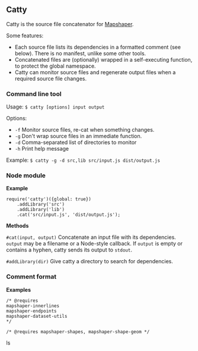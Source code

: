 ## Catty ##

Catty is the source file concatenator for [Mapshaper](https://github.com/mbloch/mapshaper).

Some features:

* Each source file lists its dependencies in a formatted comment (see below). There is no manifest, unlike some other tools.
* Concatenated files are (optionally) wrapped in a self-executing function, to protect the global namespace.
* Catty can monitor source files and regenerate output files when a required source file changes.

### Command line tool ###

Usage: `$ catty [options] input output`

Options:
- `-f` Monitor source files, re-cat when something changes.
- `-g` Don't wrap source files in an immediate function.
- `-d` Comma-separated list of directories to monitor
- `-h` Print help message

Example: `$ catty -g -d src,lib src/input.js dist/output.js`

### Node module ###

**Example**
```
require('catty')({global: true})
	.addLibrary('src')
	.addLibrary('lib')
	.cat('src/input.js', 'dist/output.js');
```

**Methods**

`#cat(input, output)`  Concatenate an input file with its dependencies. `output` may be a filename or a Node-style callback. If `output` is empty or contains a hyphen, catty sends its output to `stdout`.

`#addLibrary(dir)`  Give catty a directory to search for dependencies.

### Comment format ###

**Examples**

```
/* @requires
mapshaper-innerlines
mapshaper-endpoints
mapshaper-dataset-utils
*/
```

```
/* @requires mapshaper-shapes, mapshaper-shape-geom */
```
ls
